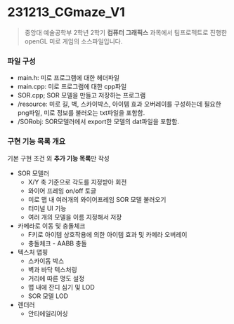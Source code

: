 # 231213_CGmaze_V1

> 중앙대 예술공학부 2학년 2학기 **컴퓨터 그래픽스** 과목에서 팀프로젝트로 진행한 openGL 미로 게임의 소스파일입니다.

### 파일 구성

- main.h: 미로 프로그램에 대한 헤더파일
- main.cpp: 미로 프로그램에 대한 cpp파일
- SOR.cpp; SOR 모델을 만들고 저장하는 프로그램
- /resource: 미로 길, 벽, 스카이박스, 아이템 효과 오버레이를 구성하는데 필요한 png파일, 미로 정보를 불러오는 txt파일을 포함함.
- /SORobj: SOR모델러에서 export한 모델의 dat파일을 포함함.

### 구현 기능 목록 개요

기본 구현 조건 외 **추가 기능 목록**만 작성

- SOR 모델러
    - X/Y 축 기준으로 각도를 지정받아 회전
    - 와이어 프레임 on/off 토글
    - 미로 맵 내 여러개의 와이어프레임 SOR 모델 불러오기
    - 터미널 UI 기능
    - 여러 개의 모델을 이름 지정해서 저장
- 카메라로 이동 및 충돌체크
    - F키로 아이템 상호작용에 의한 아이템 효과 및 카메라 오버레이
    - 충돌체크 - AABB 충돌
- 텍스처 맵핑
    - 스카이돔 박스
    - 벽과 바닥 텍스처링
    - 거리에 따른 명도 설정
    - 맵 내에 잔디 심기 및 LOD
    - SOR 모델 LOD
- 렌더러
    - 안티에일리어싱
